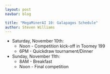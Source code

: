 ```yaml
---
layout: post
navbar: blog

title: "MegaMinerAI 10: Galapagos Schedule"
author: Steven Williams
---
```


* Saturday, November 10th:
  * Noon - Competition kick-off in Toomey 199
  * 6PM - Quickdraw tournament/Dinner
* Sunday, November 11th:
  * 8AM - Breakfast
  * Noon - Final competition
